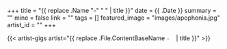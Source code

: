 +++
title = "{{ replace .Name "-" " " | title }}"
date = {{ .Date }}
summary = ""
mine = false
link = ""
tags = []
featured_image = "images/apophenia.jpg"
artist_id = ""
+++


{{< artist-gigs artist="{{ replace .File.ContentBaseName `-` ` ` | title }}" >}}

